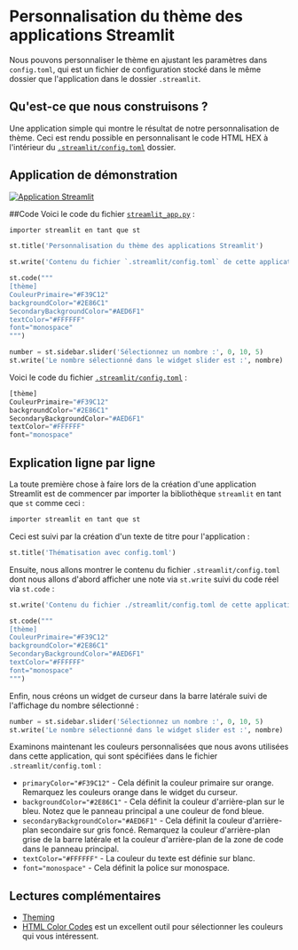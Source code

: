 # Personnalisation du thème des applications Streamlit

Nous pouvons personnaliser le thème en ajustant les paramètres dans `config.toml`, qui est un fichier de configuration stocké dans le même dossier que l'application dans le dossier `.streamlit`.

## Qu'est-ce que nous construisons ?

Une application simple qui montre le résultat de notre personnalisation de thème. Ceci est rendu possible en personnalisant le code HTML HEX à l'intérieur du [`.streamlit/config.toml`](https://github.com/dataprofessor/streamlit-custom-theme/blob/master/.streamlit/config.toml) dossier.

## Application de démonstration

[![Application Streamlit](https://static.streamlit.io/badges/streamlit_badge_black_white.svg)](https://share.streamlit.io/dataprofessor/streamlit-custom-theme/)

##Code
Voici le code du fichier [`streamlit_app.py`](https://github.com/dataprofessor/streamlit-custom-theme/blob/master/streamlit_app.py) :
```python
importer streamlit en tant que st

st.title('Personnalisation du thème des applications Streamlit')

st.write('Contenu du fichier `.streamlit/config.toml` de cette application')

st.code("""
[thème]
CouleurPrimaire="#F39C12"
backgroundColor="#2E86C1"
SecondaryBackgroundColor="#AED6F1"
textColor="#FFFFFF"
font="monospace"
""")

number = st.sidebar.slider('Sélectionnez un nombre :', 0, 10, 5)
st.write('Le nombre sélectionné dans le widget slider est :', nombre)
```

Voici le code du fichier [`.streamlit/config.toml`](https://github.com/dataprofessor/streamlit-custom-theme/blob/master/.streamlit/config.toml) :
```python
[thème]
CouleurPrimaire="#F39C12"
backgroundColor="#2E86C1"
SecondaryBackgroundColor="#AED6F1"
textColor="#FFFFFF"
font="monospace"
```

## Explication ligne par ligne
La toute première chose à faire lors de la création d'une application Streamlit est de commencer par importer la bibliothèque `streamlit` en tant que `st` comme ceci :
```python
importer streamlit en tant que st
```

Ceci est suivi par la création d'un texte de titre pour l'application :
```python
st.title('Thématisation avec config.toml')
```

Ensuite, nous allons montrer le contenu du fichier `.streamlit/config.toml` dont nous allons d'abord afficher une note via `st.write` suivi du code réel via `st.code` :
```python
st.write('Contenu du fichier ./streamlit/config.toml de cette application')

st.code("""
[thème]
CouleurPrimaire="#F39C12"
backgroundColor="#2E86C1"
SecondaryBackgroundColor="#AED6F1"
textColor="#FFFFFF"
font="monospace"
""")
```

Enfin, nous créons un widget de curseur dans la barre latérale suivi de l'affichage du nombre sélectionné :
```python
number = st.sidebar.slider('Sélectionnez un nombre :', 0, 10, 5)
st.write('Le nombre sélectionné dans le widget slider est :', nombre)
```

Examinons maintenant les couleurs personnalisées que nous avons utilisées dans cette application, qui sont spécifiées dans le fichier `.streamlit/config.toml` :
- `primaryColor="#F39C12"` - Cela définit la couleur primaire sur orange. Remarquez les couleurs orange dans le widget du curseur.
- `backgroundColor="#2E86C1"` - Cela définit la couleur d'arrière-plan sur le bleu. Notez que le panneau principal a une couleur de fond bleue.
- `secondaryBackgroundColor="#AED6F1"` - Cela définit la couleur d'arrière-plan secondaire sur gris foncé. Remarquez la couleur d'arrière-plan grise de la barre latérale et la couleur d'arrière-plan de la zone de code dans le panneau principal.
- `textColor="#FFFFFF"` - La couleur du texte est définie sur blanc.
- `font="monospace"` - Cela définit la police sur monospace.


## Lectures complémentaires
- [Theming](https://docs.streamlit.io/library/advanced-features/theming)
- [HTML Color Codes](https://htmlcolorcodes.com/) est un excellent outil pour sélectionner les couleurs qui vous intéressent.
